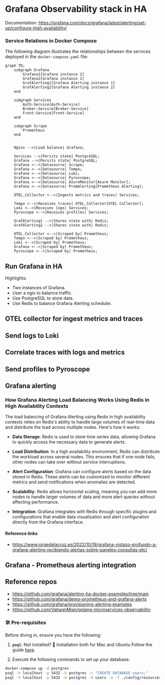 # Grafana Observability stack in HA

Documentation: https://grafana.com/docs/grafana/latest/alerting/set-up/configure-high-availability/

### Service Relations in Docker Compose

The following diagram illustrates the relationships between the services deployed in the `docker-compose.yaml` file:

```mermaid
graph TD;
    subgraph Grafana
        Grafana1[Grafana instance 1]
        Grafana2[Grafana instance 2]
        GrafAlerting1[Grafana Alerting instance 1]
        GrafAlerting2[Grafana Alerting instance 2]
    end

    subgraph Services
        Auth-Service[Auth-Service]
        Broker-Service[Broker-Service]
        Front-Service[Front-Service]
    end

    subgraph Scrape
        Prometheus
    end


    Nginx -->|Load balance| Grafana;
    
    Services -->|Persits state| PostgreSQL;
    Grafana -->|Persits state| PostgreSQL;
    Grafana <-->|Datasource| Scrape;
    Grafana <-->|Datasource| Tempo;
    Grafana <-->|Datasource| Loki;
    Grafana <-->|Datasource| Pyroscope;
    Grafana <-->|Datasource| AzureMonitor[Azure Monitor];
    Grafana <-->|Datasource| PromAlerting[Prometheus Alerting];

    OTEL_Collector <-->|Ingests metrics and traces| Services;
    
    Tempo <-->|Receives traces| OTEL_Collector[OTEL Collector];    
    Loki <-->|Receives logs| Services;
    Pyroscope <-->|Receives profiles| Services;

    GrafAlerting1 -->|Shares state with| Redis;
    GrafAlerting2 -->|Shares state with| Redis;

    OTEL_Collector <-->|Scraped by| Prometheus;
    Tempo <-->|Scraped by| Prometheus;
    Loki <-->|Scraped by| Prometheus;
    Grafana <-->|Scraped by| Prometheus;
    Pyroscope <-->|Scraped by| Prometheus;
```

## Run Grafana in HA

Highlights:

- Two instances of Grafana.
- User a ngix to balance traffic.
- Use PostgreSQL to store data.
- Use Redis to balance Grafana Alerting scheduler.

## OTEL collector for ingest metrics and traces

## Send logs to Loki

## Correlate traces with logs and metrics

## Send profiles to Pyroscope

## Grafana alerting

### How Grafana Alerting Load Balancing Works Using Redis in High Availability Contexts

The load balancing of Grafana Alerting using Redis in high availability contexts relies on Redis's ability to handle large volumes of real-time data and distribute the load across multiple nodes. Here's how it works:

- **Data Storage**: Redis is used to store time series data, allowing Grafana to quickly access the necessary data to generate alerts.

- **Load Distribution**: In a high availability environment, Redis can distribute the workload across several nodes. This ensures that if one node fails, other nodes can take over without service interruptions.

- **Alert Configuration**: Grafana can configure alerts based on the data stored in Redis. These alerts can be customized to monitor different metrics and send notifications when anomalies are detected.

- **Scalability**: Redis allows horizontal scaling, meaning you can add more nodes to handle larger volumes of data and more alert queries without affecting performance.

- **Integration**: Grafana integrates with Redis through specific plugins and configurations that enable data visualization and alert configuration directly from the Grafana interface.

#### Reference links

- https://www.jorgedelacruz.es/2022/10/19/grafana-vistazo-profundo-a-grafana-alerting-recibiendo-alertas-sobre-paneles-consultas-etc/


## Grafana - Prometheus alerting integration



## Reference repos

- https://github.com/grafana/alerting-ha-docker-examples/tree/main
- https://github.com/grafana/demo-prometheus-and-grafana-alerts
- https://github.com/grafana/provisioning-alerting-examples
- https://github.com/VahagnMian/golang-microservices-observability

### 🛠 Pre-requisites

Before diving in, ensure you have the following:

1. **`psql`**: Not installed? 🛑 Installation both for Mac and Ubuntu Follow the guide [here](https://www.timescale.com/blog/how-to-install-psql-on-mac-ubuntu-debian-windows/).

2.  Execute the following commands to set up your database:
```bash
docker-compose up -d postgres
psql -h localhost -p 5432 -U postgres -c "CREATE DATABASE users;"
psql -h localhost -p 5432 -U postgres -d users -a -f ./config/resources/users.sql
```
